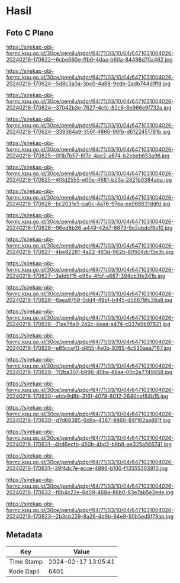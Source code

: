 # Hasil

## Foto C Plano

https://sirekap-obj-formc.kpu.go.id/30ce/pemilu/pdpr/64/71/03/10/04/6471031004026-20240216-170622--6cbe660e-ffb6-4daa-b60a-84498d70a462.jpg

https://sirekap-obj-formc.kpu.go.id/30ce/pemilu/pdpr/64/71/03/10/04/6471031004026-20240216-170624--5d8c3a0a-3bc0-4a88-9edb-2adb744d1ffd.jpg

https://sirekap-obj-formc.kpu.go.id/30ce/pemilu/pdpr/64/71/03/10/04/6471031004026-20240216-170624--37042b3e-7627-4cfc-82c6-8e966e9f732a.jpg

https://sirekap-obj-formc.kpu.go.id/30ce/pemilu/pdpr/64/71/03/10/04/6471031004026-20240216-170624--339364a9-356f-4860-96fb-d6122451781b.jpg

https://sirekap-obj-formc.kpu.go.id/30ce/pemilu/pdpr/64/71/03/10/04/6471031004026-20240216-170625--0f1b7b57-8f7c-4ae2-a874-b2ebeb653a96.jpg

https://sirekap-obj-formc.kpu.go.id/30ce/pemilu/pdpr/64/71/03/10/04/6471031004026-20240216-170625--4f8d2555-e00e-4681-b23a-2821b0384aba.jpg

https://sirekap-obj-formc.kpu.go.id/30ce/pemilu/pdpr/64/71/03/10/04/6471031004026-20240216-170626--bc2031e5-ca0c-4a76-97ea-ee066631ddfd.jpg

https://sirekap-obj-formc.kpu.go.id/30ce/pemilu/pdpr/64/71/03/10/04/6471031004026-20240216-170626--96ed8b36-a449-42d7-8873-9e2abdcf9e10.jpg

https://sirekap-obj-formc.kpu.go.id/30ce/pemilu/pdpr/64/71/03/10/04/6471031004026-20240216-170627--4be82281-4a22-463d-982b-80504dc13a3b.jpg

https://sirekap-obj-formc.kpu.go.id/30ce/pemilu/pdpr/64/71/03/10/04/6471031004026-20240216-170627--3afdb115-e95e-4fcf-a667-394cb3fe341b.jpg

https://sirekap-obj-formc.kpu.go.id/30ce/pemilu/pdpr/64/71/03/10/04/6471031004026-20240216-170628--6aea9759-0dd4-49b1-b445-d56679fc38a8.jpg

https://sirekap-obj-formc.kpu.go.id/30ce/pemilu/pdpr/64/71/03/10/04/6471031004026-20240216-170628--71ae76a9-2d2c-4eea-a474-c037e9b97821.jpg

https://sirekap-obj-formc.kpu.go.id/30ce/pemilu/pdpr/64/71/03/10/04/6471031004026-20240216-170629--e85ccef0-d455-4e0b-9265-4c530aea7167.jpg

https://sirekap-obj-formc.kpu.go.id/30ce/pemilu/pdpr/64/71/03/10/04/6471031004026-20240216-170629--112ba307-b996-40be-88aa-00c2e7749658.jpg

https://sirekap-obj-formc.kpu.go.id/30ce/pemilu/pdpr/64/71/03/10/04/6471031004026-20240216-170630--efde9d8b-316f-4078-8012-2640cef84b15.jpg

https://sirekap-obj-formc.kpu.go.id/30ce/pemilu/pdpr/64/71/03/10/04/6471031004026-20240216-170630--d7d66385-6d8a-4387-9860-84f162aa861f.jpg

https://sirekap-obj-formc.kpu.go.id/30ce/pemilu/pdpr/64/71/03/10/04/6471031004026-20240216-170631--4bd6ecfb-450b-4bd2-b8b8-ae325a566741.jpg

https://sirekap-obj-formc.kpu.go.id/30ce/pemilu/pdpr/64/71/03/10/04/6471031004026-20240216-170631--39f4dc7e-ecce-4896-b100-f13555303910.jpg

https://sirekap-obj-formc.kpu.go.id/30ce/pemilu/pdpr/64/71/03/10/04/6471031004026-20240216-170632--f6b4c22e-6d09-468a-86b0-83e7ab5e3ede.jpg

https://sirekap-obj-formc.kpu.go.id/30ce/pemilu/pdpr/64/71/03/10/04/6471031004026-20240216-170623--2b3cb229-8a26-4d9b-94e9-50b5ed5f79ab.jpg


## Metadata

| Key        | Value               |
| ---------- | ------------------- |
| Time Stamp | 2024-02-17 13:05:41 |
| Kode Dapil | 6401                |



